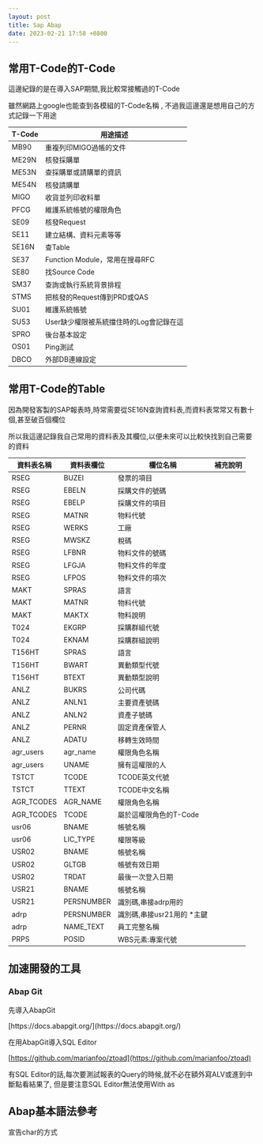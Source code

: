 ```yaml
---
layout: post
title: Sap Abap
date: 2023-02-21 17:58 +0800
---
```


## 常用T-Code的T-Code
<p>這邊紀錄的是在導入SAP期間,我比較常接觸過的T-Code</p>
<p>雖然網路上google也能查到各模組的T-Code名稱 , 不過我這邊還是想用自己的方式記錄一下用途</p>
<div class="datatable-begin"></div>

T-Code  | 用途描述
------- | ------------ | 
MB90	|	重複列印MIGO過帳的文件			|
ME29N	|	核發採購單			|
ME53N	|	查採購單或請購單的資訊			|
ME54N	|	核發請購單			|
MIGO	|	收貨並列印收料單			|
PFCG	|	維護系統帳號的權限角色			|
SE09	|	核發Request			|
SE11	|	建立結構、資料元素等等			|
SE16N	|	查Table			|
SE37	|	Function Module，常用在搜尋RFC			|
SE80	|	找Source Code			|
SM37	|	查詢或執行系統背景排程			|
STMS	|	把核發的Request傳到PRD或QAS			|
SU01	|	維護系統帳號			|
SU53	|	User缺少權限被系統擋住時的Log會記錄在這			|
SPRO	|	後台基本設定			|
OS01  | Ping測試
DBCO  | 外部DB連線設定


<div class="datatable-end"></div>

## 常用T-Code的Table

<p>因為開發客製的SAP報表時,時常需要從SE16N查詢資料表,而資料表常常又有數十個,甚至破百個欄位</p>
<p>所以我這邊記錄我自己常用的資料表及其欄位,以便未來可以比較快找到自己需要的資料</p>
<div class="datatable-begin"></div>

資料表名稱    | 資料表欄位                           | 欄位名稱 | 補充說明
------- | ------------------------------------- | -------- | -----------
RSEG | BUZEI | 發票的項目 | 
RSEG | EBELN | 採購文件的號碼 | 
RSEG | EBELP | 採購文件的項目 | 
RSEG | MATNR | 物料代號 | 
RSEG | WERKS | 工廠 | 
RSEG | MWSKZ | 稅碼 | 
RSEG | LFBNR | 物料文件的號碼 | 
RSEG | LFGJA | 物料文件的年度 | 
RSEG | LFPOS | 物料文件的項次 | 
MAKT | SPRAS | 語言 | 
MAKT | MATNR | 物料代號 | 
MAKT | MAKTX | 物料說明 | 
T024 | EKGRP | 採購群組代號 | 
T024 | EKNAM | 採購群組說明 | 
T156HT | SPRAS | 語言 | 
T156HT | BWART | 異動類型代號 | 
T156HT | BTEXT | 異動類型說明 | 
ANLZ | BUKRS | 公司代碼 | 
ANLZ | ANLN1 | 主要資產號碼 | 
ANLZ | ANLN2 | 資產子號碼  | 
ANLZ | PERNR | 固定資產保管人 | 
ANLZ | ADATU | 移轉生效時間 | 
agr_users | agr_name | 權限角色名稱 | 
agr_users | UNAME | 擁有這權限的人 | 
TSTCT | TCODE | TCODE英文代號 | 
TSTCT | TTEXT | TCODE中文名稱 | 
AGR_TCODES | AGR_NAME | 權限角色名稱 | 
AGR_TCODES | TCODE | 屬於這權限角色的T-Code | 
usr06 | BNAME | 帳號名稱 | 
usr06 | LIC_TYPE | 權限等級 | 
USR02 | BNAME | 帳號名稱 | 
USR02 | GLTGB | 帳號有效日期 | 
USR02 | TRDAT | 最後一次登入日期 | 
USR21 | BNAME | 帳號名稱 | 
USR21 | PERSNUMBER | 識別碼,串接adrp用的 | 
adrp | PERSNUMBER | 識別碼,串接usr21用的  *主鍵 | 
adrp | NAME_TEXT | 員工完整名稱 | 
PRPS | POSID | WBS元素:專案代號 | 


<div class="datatable-end"></div>

## 加速開發的工具
### Abap Git
<p>先導入AbapGit</p>
[https://docs.abapgit.org/](https://docs.abapgit.org/)
<p>在用AbapGit導入SQL Editor</p>

[https://github.com/marianfoo/ztoad](https://github.com/marianfoo/ztoad)
<p>有SQL Editor的話,每次要測試報表的Query的時候,就不必在額外寫ALV或進到中斷點看結果了,
但是要注意SQL Editor無法使用With as</p>

## Abap基本語法參考
宣告char的方式
<script  type='text/javascript' src=''>

    DATA : MyChar(4) TYPE c.
    DATA : MyString TYPE string.


迴圈的參數由來與使用方式大概像這樣
<script  type='text/javascript' src=''>

    DATA : it_mara LIKE wa_head OCCURS 0 WITH HEADER LINE.
    SELECT * from anlp
    INTO CORRESPONDING FIELDS OF TABLE @it_mara.
    loop at it_mara .
    endloop.


迴圈中,更新workarea的方式,大概是長這樣 (it_mara是workarea )  
更新的語法是MODIFY  
<script  type='text/javascript' src=''>

    DATA :Sum type i.
		      Sum = 0.
    LOOP AT it_mara .
	    Sum = Sum + 1.
	    it_mara-MyCol_1 = Sum.
      it_mara-MyCol_2 = Sum * 2.
	    MODIFY it_mara FROM it_mara  TRANSPORTING MyCol_1 MyCol_2
      ENDLOOP.


Method and Argument
<script  type='text/javascript' src=''>

     ******Call Method*********
     PERFORM MyMethod USING '參數一'   '參數二'.
     ******Creat Method*********
     FORM MyMethod USING
          font TYPE c
          Context  TYPE c.

      DATA : Temp1 TYPE c.
      DATA : Temp2 TYPE c.
      Temp1  = font.
      Temp2 = Context.
 
    ENDFORM.



<p>把SAP資料Insert到外部DB (MSSQL)的範例寫法</p>
![Desktop View](/assets/img/2023-02-21-sap-abap/3.png){: width="600" height="500" }
<script  type='text/javascript' src=''>

    REPORT ConnetDB.

    DATA wa_head TYPE ZMyHead. "ZMyHead是SE11中自定義的結構
    DATA : it_mara LIKE wa_head OCCURS 0 WITH HEADER LINE.

    PERFORM SQL_GetData_head. "把SAP資料放到WorkArea
    PERFORM ConnectSQL. "開啟外部DB連線
    PERFORM InsertToMSSQL.

    *********取得Sap的資料***************************
    FORM SQL_GetData_head.
	    select * from anlz where anlz~ANLN1 = '100000000001'
	    INTO CORRESPONDING FIELDS OF TABLE @it_mara.
    ENDFORM.
    *********與MIDDB建立連線************************
    form ConnectSQL.
          exec sql.
          connect to 'MSSQL'
        endexec.
    endform.
    *********將WorkArea匯入到Mssql中****************
    FORM InsertToMSSQL.
      LOOP AT it_mara.
        EXEC SQL.
          insert into MSSQL_DbName
          ( ColName_A             ,ColName_B

           )
          VALUES
          (:it_mara-ANLN1    ,:it_mara-BUKRS

           )
      ENDEXEC.
      endloop.
    ENDFORM.


把外部DB (MSSQL)的資料,傳遞到SAP的WorkArea的範例寫法
<script  type='text/javascript' src=''>

    REPORT DEMO.
    *********會用到的宣告*****
    data: exc_ref    type ref to cx_sy_native_sql_error,
          error_text type string.
    DATA wa_head TYPE zfi001_head. "自訂義的workarea
    DATA : it_mara LIKE wa_head OCCURS 0 WITH HEADER LINE.
    *******主程式-開始********

    START-OF-SELECTION.
    PERFORM  connectDB.
    write : '結束-這邊可以下中斷點看it_mara'.

    *******主程式-結束********

    FORM connectDB.
    try.
        exec sql.
          connect to 'MSSQL'
        endexec.
        perform loop_out.
    catch cx_sy_native_sql_error into exc_ref.
        error_text = exc_ref->get_text( ).
        message error_text type 'I'.
    endtry.
    *  ===執行MSSQL索引====
      exec sql performing loop_out.
        SELECT
          Columns_Name
          INTO :wa_head-ANLN1 FROM Mssql_DbName
      endexec.
    ENDFORM.

    FORM loop_out.
      append wa_head to it_mara.
    ENDFORM.


## Abap Report Example
### SAP Report
簡單的報表設計方式如下
![Desktop View](/assets/img/2023-02-21-sap-abap/1.png){: width="600" height="500" }
<script  type='text/javascript' src=''>

    REPORT Z_DEMO5.
    *********ALV Call Function會用到的宣告
    DATA :gt_events TYPE slis_t_event.
    DATA :it_eban_b LIKE TABLE OF eban WITH HEADER LINE.
    DATA:wa_layout TYPE slis_layout_alv.
         wa_layout-colwidth_optimize = 'X'.
    DATA: lt_fields TYPE slis_t_fieldcat_alv.
    *******定義結構******
    DATA wa_head TYPE zfi001_head.
    *******定義內表******
    DATA : it_mara LIKE wa_head OCCURS 0 WITH HEADER LINE.
    *******主程式********
    START-OF-SELECTION.
      PERFORM SQL_GetData_head.
      PERFORM alv_output.
    **********************
    *******執行Query******
    FORM SQL_GetData_head.
        select * from anlh
        INTO CORRESPONDING FIELDS OF TABLE @it_mara.
    ENDFORM.

    ***************顯示報表介面**************************
    FORM alv_output.
      CALL FUNCTION 'REUSE_ALV_FIELDCATALOG_MERGE'
        EXPORTING
          i_program_name         = sy-repid
          i_internal_tabname     = 'IT_MARA'
          i_structure_name       = 'ZFI001_HEAD'
          i_inclname             = sy-repid
        CHANGING
          ct_fieldcat            = lt_fields
        EXCEPTIONS
          inconsistent_interface = 1
          program_error          = 2
          OTHERS                 = 3.
    ***************************************************
      CALL FUNCTION 'REUSE_ALV_GRID_DISPLAY'
        EXPORTING
          i_callback_program       = sy-repid
       "  i_callback_pf_status_set = 'SET_PF_STATUS'
       "  i_callback_user_command  = 'USER_COMMAND'
       "  i_callback_html_top_of_page = 'HTML_TOP-OF-PAGE' "see FORM
          i_save                   = 'A'
          is_layout                = wa_layout
          it_fieldcat              = lt_fields
          it_events                = gt_events[]
        TABLES
          t_outtab                 = it_mara.
    ENDFORM.


<p>備註:資料類型為CURR的項目,不能直接放入自定義的結構</p>
<p>必須自己新增資料元素跟範圍 在用Query的AS 處理</p>
![Desktop View](/assets/img/2023-02-21-sap-abap/2.png){: width="600" height="500" }
<script  type='text/javascript' src=''>
  
        select anlc~KNAFA as FI03  from anlc
        INTO CORRESPONDING FIELDS OF TABLE @it_mara.


## Sql Example
### with As使用方式
<p>以下是With As子查詢的範例</p>
<p>因為我google很少看到單純with as 裡面有寫明確select的範例,所以這邊留個紀錄</p>
備註:FI01跟FI02是it_mara裡面的結構欄位內容, it_mara是internal table
<script  type='text/javascript' src=''>

     WITH
    +anlh  as ( select * from anlh  ) ,
    +anlc as (
    select anlc~anln1 , anlc~gjahr, anlc~bukrs,
    ANLC~NDABP,ANLC~NDABJ,
    SUM( anlc~kansw + anlc~answl + anlc~kaufw ) as FI01,
    SUM( anlc~kansw + anlc~answl + anlc~kaufw + anlc~knafa + anlc~nafag + anlc~AAFAG ) as  FI02
    from anlc
    group by anlc~anln1 , anlc~gjahr ,anlc~bukrs,ANLC~NDABP,ANLC~NDABJ
    )
    SELECT
    +anlh~bukrs,
    +anlc~FI01, "FI01是 it_mara這個自定義結構中的自定義欄位名稱,字典類型是用自定義的DEC
    +anlc~FI02, "FI02是 it_mara這個自定義結構中的自定義欄位名稱,字典類型是用自定義的DEC
    FROM +anlh
    LEFT JOIN +anlc ON +anlh~anln1 = +anlc~anln1
    INTO CORRESPONDING FIELDS OF TABLE @it_mara.


## 稽核用Query
備註:要搭配「Sql Edit」,不然需要另外製作Structure會很麻煩
而且以下Query基本上只要是有用SAP的公司,都適用才對,畢竟只是Query,
### 進貨資料
如下
<script  type='text/javascript' src=''>

    select  
    LFA1~LIFNR
    ,LFA1~SORTL
    ,LFA1~MCOD1
    ,LFA1~STCD1
    ,LFA1~KTOKK
    ,LFM1~ZTERM "付款條件碼
    ,T052U~TEXT1 "付款條件名稱
    ,LFBK~BANKN"銀行帳戶
    ,BNKA~BANKL "銀行碼
    ,BNKA~BANKA "銀行名稱
    ,TCURT~WAERS
    ,TCURT~KTEXT
    from LFA1
    left join LFM1 on LFM1~LIFNR =  LFA1~LIFNR
    left join LFBK on LFBK~LIFNR =  LFA1~LIFNR
    left join T052U on T052U~ZTERM = LFM1~ZTERM  
    left join BNKA on BNKA~BANKL =  LFBK~BANKL
    left join TCURT on TCURT~WAERS =  LFM1~WAERS and TCURT~SPRAS = @SY-LANGU
   

### 採購資料
如下
<script  type='text/javascript' src=''>

    select  distinct
     EKKO~BSART"採購文件類型
    ,T161T~BATXT
    ,EKKO~EBELN"採購單號
    ,EKKO~BEDAT"文件日期
    ,EKKO~LIFNR"供應商
    ,EKKO~PROCSTAT"採購文件處理狀態
    ,LFA1~MCOD1
    ,EKKO~ZTERM"付款條件
    ,T052U~TEXT1
    ",EKKO~SPRAS"語言代碼
    ,EKKO~EKGRP"採購群組
    ,T024~EKNAM
    ,EKKO~WAERS"幣別
    ,EKKO~WKURS"匯率
    ,EKKO~VERKF"業務人員
    ,EKKO~RLWRT"核發價值(採購金額)
    ,EKPO~EBELN
    ,EKPO~WERKS
    ,T001W~NAME1
    ,EKPO~MWSKZ
    ,T007S~TEXT1
      from EKKO
      left join T161T on T161T~BSART  = EKKO~BSART and  T161T~SPRAS = @SY-LANGU
      left join T024 on T024~EKGRP = EKKO~EKGRP
      left join LFA1 on LFA1~LIFNR = EKKO~LIFNR
      left join T052U on T052U~ZTERM = EKKO~ZTERM and  T052U~SPRAS = @SY-LANGU
      left join EKPO on  EKPO~EBELN = EKKO~EBELN
      left join T001W on T001W~WERKS = EKPO~WERKS
      left join T007S on T007S~MWSKZ =  EKPO~MWSKZ and T007S~SPRAS = @SY-LANGU
      order by EKKO~EBELN

### 供應商資料
如下
<script  type='text/javascript' src=''>

    select distinct
    RBKP~LIFNR "開出這發票的供應商的代號
    ,LFA1~MCOD1  "開出這發票的供應商的名稱
    ,RBKP~XBLNR "發票號碼
    ,T007S~TEXT1 "發票格式說明
    ,MSEG~BUDAT_MKPF "過至日期
    ,MSEG~MBLNR "物料文件號碼
    ,MSEG~MJAHR "物料文件年度
    ,MSEG~EBELN "採購單單號
    ,MSEG~EBELP "採購單項次
    ,EKPO~BANFN
    ,EKPO~BNFPO
    ,MSEG~BWART "異動類型代號
    ,T156HT~BTEXT "異動類型名稱
    ,MSEG~MATNR  "物料代號
    ,MAKT~MAKTX "物料名稱
    ,EKPO~TXZ01 "收貨項目說明
    ,EKPO~NETPR "單價
    ",EKBE~MENGE "收貨數量
    ,EKBE~BPMNG "單位數量
    ,EKBE~WRBTR "金額
    ,EKBE~WAERS "幣別
    ,MSEG~WERKS "收貨工廠代號
    ,T001W~Name1 "收貨工廠名稱
    ,MSEG~LGORT "儲存倉庫代號
    ,T001L~LGOBE "儲存倉庫名稱
    ,EKKO~EKGRP "採購群組代號
    ,T024~EKNAM "採購群組名稱
    from MSEG
    left join  MAKT on MAKT~MATNR = mseg~MATNR
    left join T001W on T001W~WERKS = mseg~WERKS
    left join T001L on T001L~LGORT = mseg~LGORT
    left join RSEG on RSEG~LFBNR = mseg~LFBNR
                  and RSEG~LFGJA = mseg~MJAHR
                  and RSEG~LFPOS = mseg~ZEILE
    left join RBKP on RBKP~BELNR = RSEG~BELNR
                  and RBKP~GJAHR = RSEG~GJAHR
    left join LFA1 on LFA1~LIFNR = RBKP~LIFNR
    left join EKKO on EKKO~EBELN = MSEG~EBELN
    left join T024 on T024~EKGRP = EKKO~EKGRP
    left join T156HT on T156HT~BWART = MSEG~BWART
                   and T156HT~SPRAS = @SY-LANGU
    left join EKBE on EKBE~EBELN = MSEG~EBELN
                  and EKBE~EBELP = MSEG~EBELP
    left join EKPO on EKPO~EBELN = MSEG~EBELN
                  and EKPO~EBELP = MSEG~EBELP
    left join T007S on T007S~MWSKZ = RBKP~MWSKZ1 and T007S~SPRAS = @SY-LANGU
    order by  MSEG~MJAHR,MSEG~MBLNR
